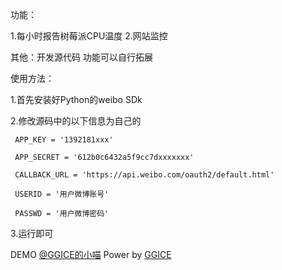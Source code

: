  功能：

 1.每小时报告树莓派CPU温度
 2.网站监控
 
 其他：开发源代码 功能可以自行拓展
 
 使用方法：

 1.首先安装好Python的weibo SDk

 2.修改源码中的以下信息为自己的

	 APP_KEY = '1392181xxx'

	 APP_SECRET = '612b0c6432a5f9cc7dxxxxxxx'

	 CALLBACK_URL = 'https://api.weibo.com/oauth2/default.html'

	 USERID = '用户微博账号'
	 
	 PASSWD = '用户微博密码'

 3.运行即可

 DEMO <a href="http://weibo.com/u/1651444704" target="_blank">@GGICE的小喵</a>
 Power by <a href="http:ice.gs" target="_blank">GGICE</a>